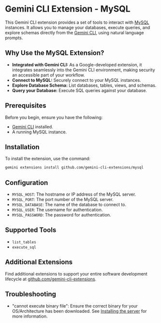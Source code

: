 # Gemini CLI Extension - MySQL

This Gemini CLI extension provides a set of tools to interact with [MySQL](https://dev.mysql.com/doc/) instances. It allows you to manage your databases, execute queries, and explore schemas directly from the [Gemini CLI](https://google-gemini.github.io/gemini-cli/), using natural language prompts.

## Why Use the MySQL Extension?

* **Integrated with Gemini CLI:** As a Google-developed extension, it integrates seamlessly into the Gemini CLI environment, making security an accessible part of your workflow.
* **Connect to MySQL:** Securely connect to your MySQL instances.
* **Explore Database Schema:** List databases, tables, views, and schemas.
* **Query your Database:** Execute SQL queries against your database.

## Prerequisites

Before you begin, ensure you have the following:

* [Gemini CLI](https://github.com/google-gemini/gemini-cli) installed.
* A running MySQL instance.

## Installation

To install the extension, use the command:

```bash
gemini extensions install github.com/gemini-cli-extensions/mysql
```

## Configuration

* `MYSQL_HOST`: The hostname or IP address of the MySQL server.
* `MYSQL_PORT`: The port number of the MySQL server.
* `MYSQL_DATABASE`: The name of the database to connect to.
* `MYSQL_USER`: The username for authentication.
* `MYSQL_PASSWORD`: The password for authentication.

## Supported Tools

* `list_tables`
* `execute_sql`

## Additional Extensions

Find additional extensions to support your entire software development lifecycle at [github.com/gemini-cli-extensions](https://github.com/gemini-cli-extensions).

## Troubleshooting

* "cannot execute binary file": Ensure the correct binary for your OS/Architecture has been downloaded. See [Installing the server](https://googleapis.github.io/genai-toolbox/getting-started/introduction/#installing-the-server) for more information.

